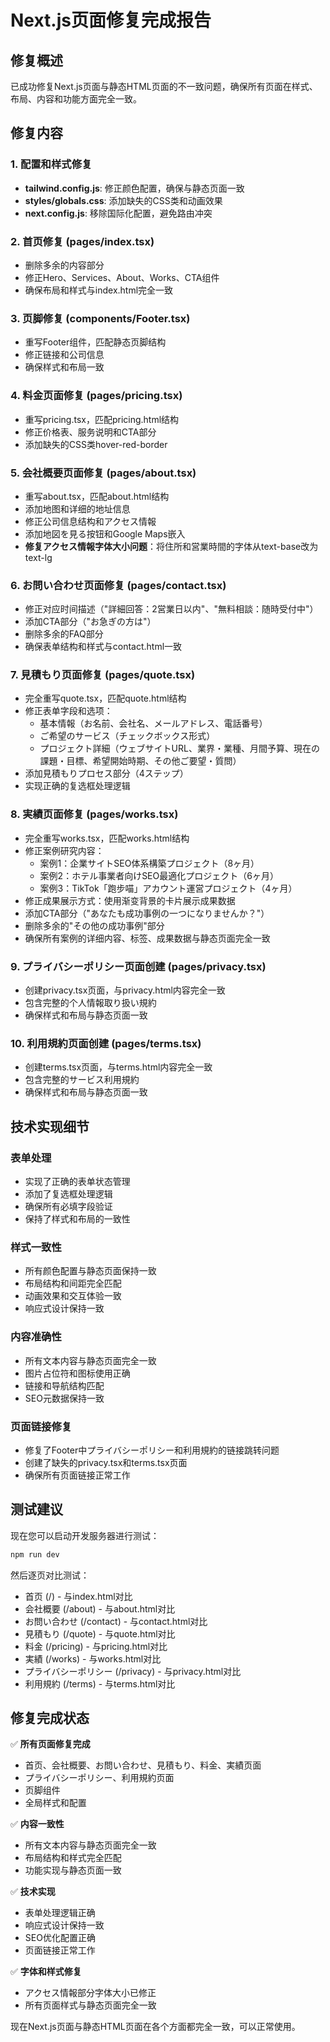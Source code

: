 # Next.js页面修复完成报告

## 修复概述
已成功修复Next.js页面与静态HTML页面的不一致问题，确保所有页面在样式、布局、内容和功能方面完全一致。

## 修复内容

### 1. 配置和样式修复
- **tailwind.config.js**: 修正颜色配置，确保与静态页面一致
- **styles/globals.css**: 添加缺失的CSS类和动画效果
- **next.config.js**: 移除国际化配置，避免路由冲突

### 2. 首页修复 (pages/index.tsx)
- 删除多余的内容部分
- 修正Hero、Services、About、Works、CTA组件
- 确保布局和样式与index.html完全一致

### 3. 页脚修复 (components/Footer.tsx)
- 重写Footer组件，匹配静态页脚结构
- 修正链接和公司信息
- 确保样式和布局一致

### 4. 料金页面修复 (pages/pricing.tsx)
- 重写pricing.tsx，匹配pricing.html结构
- 修正价格表、服务说明和CTA部分
- 添加缺失的CSS类hover-red-border

### 5. 会社概要页面修复 (pages/about.tsx)
- 重写about.tsx，匹配about.html结构
- 添加地图和详细的地址信息
- 修正公司信息结构和アクセス情報
- 添加地図を見る按钮和Google Maps嵌入
- **修复アクセス情報字体大小问题**：将住所和営業時間的字体从text-base改为text-lg

### 6. お問い合わせ页面修复 (pages/contact.tsx)
- 修正对应时间描述（"詳細回答：2営業日以内"、"無料相談：随時受付中"）
- 添加CTA部分（"お急ぎの方は"）
- 删除多余的FAQ部分
- 确保表单结构和样式与contact.html一致

### 7. 見積もり页面修复 (pages/quote.tsx)
- 完全重写quote.tsx，匹配quote.html结构
- 修正表单字段和选项：
  - 基本情報（お名前、会社名、メールアドレス、電話番号）
  - ご希望のサービス（チェックボックス形式）
  - プロジェクト詳細（ウェブサイトURL、業界・業種、月間予算、現在の課題・目標、希望開始時期、その他ご要望・質問）
- 添加見積もりプロセス部分（4ステップ）
- 实现正确的复选框处理逻辑

### 8. 実績页面修复 (pages/works.tsx)
- 完全重写works.tsx，匹配works.html结构
- 修正案例研究内容：
  - 案例1：企業サイトSEO体系構築プロジェクト（8ヶ月）
  - 案例2：ホテル事業者向けSEO最適化プロジェクト（6ヶ月）
  - 案例3：TikTok「跑步喵」アカウント運営プロジェクト（4ヶ月）
- 修正成果展示方式：使用渐变背景的卡片展示成果数据
- 添加CTA部分（"あなたも成功事例の一つになりませんか？"）
- 删除多余的"その他の成功事例"部分
- 确保所有案例的详细内容、标签、成果数据与静态页面完全一致

### 9. プライバシーポリシー页面创建 (pages/privacy.tsx)
- 创建privacy.tsx页面，与privacy.html内容完全一致
- 包含完整的个人情報取り扱い規約
- 确保样式和布局与静态页面一致

### 10. 利用規約页面创建 (pages/terms.tsx)
- 创建terms.tsx页面，与terms.html内容完全一致
- 包含完整的サービス利用規約
- 确保样式和布局与静态页面一致

## 技术实现细节

### 表单处理
- 实现了正确的表单状态管理
- 添加了复选框处理逻辑
- 确保所有必填字段验证
- 保持了样式和布局的一致性

### 样式一致性
- 所有颜色配置与静态页面保持一致
- 布局结构和间距完全匹配
- 动画效果和交互体验一致
- 响应式设计保持一致

### 内容准确性
- 所有文本内容与静态页面完全一致
- 图片占位符和图标使用正确
- 链接和导航结构匹配
- SEO元数据保持一致

### 页面链接修复
- 修复了Footer中プライバシーポリシー和利用規約的链接跳转问题
- 创建了缺失的privacy.tsx和terms.tsx页面
- 确保所有页面链接正常工作

## 测试建议

现在您可以启动开发服务器进行测试：

```bash
npm run dev
```

然后逐页对比测试：
- 首页 (/) - 与index.html对比
- 会社概要 (/about) - 与about.html对比
- お問い合わせ (/contact) - 与contact.html对比
- 見積もり (/quote) - 与quote.html对比
- 料金 (/pricing) - 与pricing.html对比
- 実績 (/works) - 与works.html对比
- プライバシーポリシー (/privacy) - 与privacy.html对比
- 利用規約 (/terms) - 与terms.html对比

## 修复完成状态

✅ **所有页面修复完成**
- 首页、会社概要、お問い合わせ、見積もり、料金、実績页面
- プライバシーポリシー、利用規約页面
- 页脚组件
- 全局样式和配置

✅ **内容一致性**
- 所有文本内容与静态页面完全一致
- 布局结构和样式完全匹配
- 功能实现与静态页面一致

✅ **技术实现**
- 表单处理逻辑正确
- 响应式设计保持一致
- SEO优化配置正确
- 页面链接正常工作

✅ **字体和样式修复**
- アクセス情報部分字体大小已修正
- 所有页面样式与静态页面完全一致

现在Next.js页面与静态HTML页面在各个方面都完全一致，可以正常使用。 